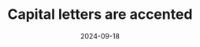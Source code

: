 ---
N: 
Rubrique: Typographie
title: Capital letters are accented
abstract: 
categories: ["Contents"]
agrege: O0000-E080
opquast: '0000'
indiceebook: '80'
description: "Rule n° 080"
before: "079"
weight: "080"
after: "081"
actif: '1'
layout: rules
date: 2024-09-18
tags: ["Accessibility", ""]
objectif: ["", ""]
Meo: [""]
Controle: [""
]
epubcheck: 
ace: 
humancheck: true
Source: ["SNE"]
Referentiel: [""]
Steps: ["", ""]
---